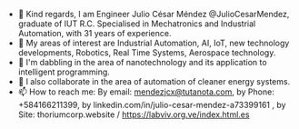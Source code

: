 - 👋 Kind regards,
I am Engineer Julio César Méndez @JulioCesarMendez, graduate of IUT R.C. Specialised in Mechatronics and Industrial Automation, with 31 years of experience.
- 👀 My areas of interest are Industrial Automation, AI, IoT, new technology developments, Robotics, Real Time Systems, Aerospace technology.
- 🌱 I'm dabbling in the area of nanotechnology and its application to intelligent programming.
- 💞️ I also collaborate in the area of automation of cleaner energy systems.
- 📫 How to reach me: By email: mendezjcx@tutanota.com, by Phone: +584166211399, by linkedin.com/in/julio-cesar-mendez-a73399161 , by Site: thoriumcorp.website / https://labviv.org.ve/index.html.es  

<!---
JulioCesarMendez/JulioCesarMendez is a ✨ special ✨ repository because its `README.md` (this file) appears on your GitHub profile.
You can click the Preview link to take a look at your changes.
--->
